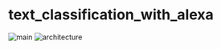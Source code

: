 # text_classification_with_alexa
![main](https://user-images.githubusercontent.com/37681936/48673899-b1c00b00-eb89-11e8-8861-69c980fcc70a.PNG)
![architecture](https://user-images.githubusercontent.com/37681936/48673918-fc418780-eb89-11e8-9263-6d41d0570655.PNG)
